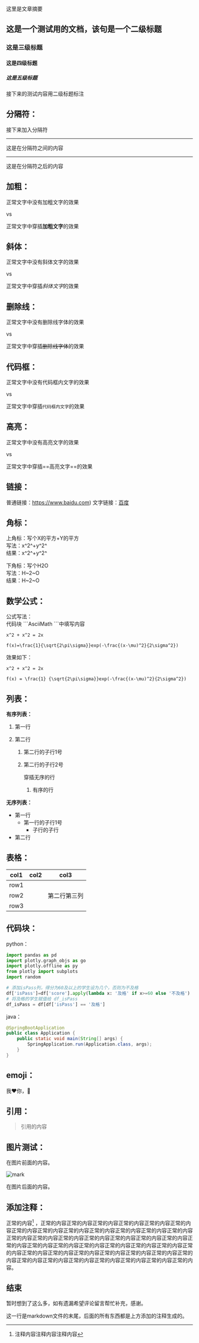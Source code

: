 这里是文章摘要
<!--more-->

## 这是一个测试用的文档，该句是一个二级标题

### 这是三级标题

#### 这是四级标题

##### 这是五级标题

接下来的测试内容用二级标题标注

## 分隔符：

接下来加入分隔符

---

这是在分隔符之间的内容

---
这是在分隔符之后的内容

## 加粗：

正常文字中没有加粗文字的效果

vs

正常文字中穿插**加粗文字**的效果

## 斜体：

正常文字中没有斜体文字的效果

vs

正常文字中穿插*斜体文字*的效果

## 删除线：

正常文字中没有删除线字体的效果

vs

正常文字中穿插~~删除线字体~~的效果

## 代码框：

正常文字中没有代码框内文字的效果

vs

正常文字中穿插`代码框内文字`的效果

## 高亮：

正常文字中没有高亮文字的效果

vs

正常文字中穿插==高亮文字==的效果

## 链接：

普通链接：https://www.baidu.com)
文字链接：[百度](https://www.baidu.com)

## 角标：

上角标：写个X的平方+Y的平方  
写法：x\^2\^+y\^2\^  
结果：x^2^+y^2^

下角标：写个H2O  
写法：H\~2\~O  
结果：H~2~O

## 数学公式：

公式写法：  
代码块 \`\`\`AsciiMath \`\`\`中填写内容

```
x^2 + x^2 = 2x 

f(x)=\frac{1}{\sqrt{2\pi\sigma}}exp(-\frac{(x-\mu)^2}{2\sigma^2})
```

效果如下：

```AsciiMath
x^2 + x^2 = 2x

f(x) = \frac{1} {\sqrt{2\pi\sigma}}exp(-\frac{(x-\mu)^2}{2\sigma^2})
```

## 列表：

**有序列表：**

1. 第一行

2. 第二行

    1. 第二行的子行1号

    2. 第二行的子行2号

       穿插无序的行

        1. 有序的行

**无序列表：**

+ 第一行
    + 第一行的子行1号
        + 子行的子行
+ 第二行

## 表格：

|col1|col2|col3|
|---| --- | --- |
|row1|||
|row2||第二行第三列|
|row3|||

## 代码块：

python：

```python
import pandas as pd
import plotly.graph_objs as go
import plotly.offline as py
from plotly import subplots
import random

# 添加isPass列，得分为60及以上的学生设为几个，否则为不及格
df['isPass']=df['score'].apply(lambda x: '及格' if x>=60 else '不及格')
# 将及格的学生赋值给 df_isPass
df_isPass = df[df['isPass'] == '及格']
```

java：

```java
@SpringBootApplication
public class Application {
    public static void main(String[] args) {
        SpringApplication.run(Application.class, args);
    }
}
```

## emoji：

我:heart:你，:kiss:

## 引用：

> 引用的内容

## 图片测试：

在图片前面的内容。

![mark](https://cdn.jsdelivr.net/gh/lluuiq/blog_img/img/20200324021616.png)

在图片后面的内容。

## 添加注释：

正常的内容[^注释]
，正常的内容正常的内容正常的内容正常的内容正常的内容正常的内容正常的内容正常的内容正常的内容正常的内容正常的内容正常的内容正常的内容正常的内容正常的内容正常的内容正常的内容正常的内容正常的内容正常的内容正常的内容正常的内容正常的内容正常的内容正常的内容正常的内容正常的内容正常的内容正常的内容正常的内容正常的内容正常的内容正常的内容正常的内容正常的内容正常的内容正常的内容正常的内容正常的内容正常的内容正常的内容正常的内容。

[^注释]: 注释内容注释内容注释内容

## 结束

暂时想到了这么多，如有遗漏希望评论留言帮忙补充，感谢。

这一行是markdown文件的末尾，后面的所有东西都是上方添加的注释生成的。
